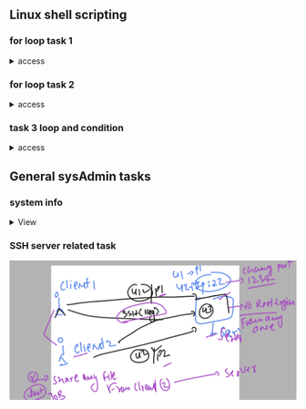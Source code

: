 ## Linux shell scripting 

### for loop task 1 

<details> 
  <summary>access</summary>
  <img src="for1.png">

</details>

### for loop task 2 

<details> 
  <summary>access</summary>
  <img src="for2.png">

</details>

### task 3  loop and condition 
<details> 
  <summary>access</summary>
  ## Directory Management Task

### 1. Variable Definition
Declare a variable `directory_name` and set it to "MyFiles."

### 2. Directory Creation
Use an `if` statement to check if a directory with the name stored in `directory_name` already exists. If not, create the directory; otherwise, print a message indicating that the directory already exists.

### 3. File Creation
Inside the directory created (or existing), use a `for` loop to create five empty text files named `file1.txt`, `file2.txt`, ..., `file5.txt`.

### 4. File Counting
Use a `while` loop to count and display the number of text files in the directory.

### 5. Cleanup
Remove all the text files created in step 3.

</details>

## General sysAdmin tasks 

### system info 

<details>
  <summary>View</summary>
  ### Assignment: System Information Script

  **Objective:** Write a shell script that retrieves and displays essential system information.

  **Requirements:**
  - Display the current date and time.
  - List the currently logged-in users.
- Show the system uptime.
</details>

### SSH server related task 

<img src="ssht1.png">





